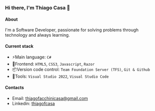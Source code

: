 ### Hi there, I'm Thiago Casa 👋

#### About
I'm a Software Developer, passionate for solving problems through technology and always learning.

#### Current stack
- ⚡️Main language: `C#`
- 🎉Frontend: `HTML5`, `CSS3`, `Javascript`, `Razor`
- 📦️Version code control: `Team Foundation Server (TFS)`, `Git & Github`
- 🔨Tools: `Visual Studio 2022`, `Visual Studio Code`

#### Contacts

- Email: thiagofacchinicasa@gmail.com
- Linkedin: [thiagofcasa](https://www.linkedin.com/in/thiago-facchini-casa-2580b313a/)

